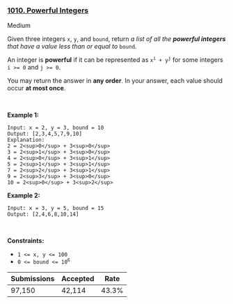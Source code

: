 ### [1010. Powerful Integers](https://leetcode.com/problems/powerful-integers/)

Medium

Given three integers `` x ``, `` y ``, and `` bound ``, return _a list of all the __powerful integers__ that have a value less than or equal to_ `` bound ``.

An integer is __powerful__ if it can be represented as <code>x<sup>i</sup> + y<sup>j</sup></code> for some integers `` i >= 0 `` and `` j >= 0 ``.

You may return the answer in __any order__. In your answer, each value should occur __at most once__.

 

__Example 1:__

```
Input: x = 2, y = 3, bound = 10
Output: [2,3,4,5,7,9,10]
Explanation:
2 = 2<sup>0</sup> + 3<sup>0</sup>
3 = 2<sup>1</sup> + 3<sup>0</sup>
4 = 2<sup>0</sup> + 3<sup>1</sup>
5 = 2<sup>1</sup> + 3<sup>1</sup>
7 = 2<sup>2</sup> + 3<sup>1</sup>
9 = 2<sup>3</sup> + 3<sup>0</sup>
10 = 2<sup>0</sup> + 3<sup>2</sup>
```

__Example 2:__

```
Input: x = 3, y = 5, bound = 15
Output: [2,4,6,8,10,14]
```

 

__Constraints:__

*   `` 1 <= x, y <= 100 ``
*   <code>0 <= bound <= 10<sup>6</sup></code>

| Submissions    | Accepted     | Rate   |
| -------------- | ------------ | ------ |
| 97,150 | 42,114 | 43.3% |